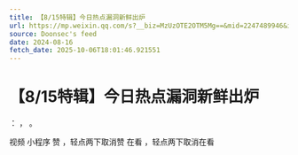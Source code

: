```yaml
---
title: 【8/15特辑】今日热点漏洞新鲜出炉
url: https://mp.weixin.qq.com/s?__biz=MzUzOTE2OTM5Mg==&mid=2247489946&idx=2&sn=9bac40b11aac8b49d77518fb508fb37c
source: Doonsec's feed
date: 2024-08-16
fetch_date: 2025-10-06T18:01:46.921551
---
```


# 【8/15特辑】今日热点漏洞新鲜出炉

：
，
。

视频
小程序
赞
，轻点两下取消赞
在看
，轻点两下取消在看